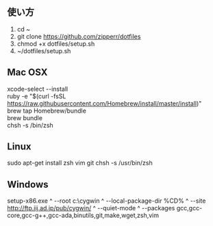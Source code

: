 ## 使い方
1. cd ~
2. git clone https://github.com/zipperr/dotfiles
3. chmod +x dotfiles/setup.sh
4. ~/dotfiles/setup.sh

## Mac OSX
xcode-select --install  
ruby -e "$(curl -fsSL https://raw.githubusercontent.com/Homebrew/install/master/install)"  
brew tap Homebrew/bundle  
brew bundle  
chsh -s /bin/zsh    

##  Linux
sudo apt-get install zsh vim git
chsh -s /usr/bin/zsh

##  Windows
setup-x86.exe ^
--root c:\cygwin ^
--local-package-dir %CD% ^
--site http://ftp.iij.ad.jp/pub/cygwin/ ^
--quiet-mode ^
--packages gcc,gcc-core,gcc-g++,gcc-ada,binutils,git,make,wget,zsh,vim
